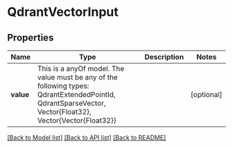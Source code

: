 # QdrantVectorInput



## Properties
Name | Type | Description | Notes
------------ | ------------- | ------------- | -------------
**value** | This is a anyOf model. The value must be any of the following types: QdrantExtendedPointId, QdrantSparseVector, Vector{Float32}, Vector{Vector{Float32}} |  | [optional] 





[[Back to Model list]](../README.md#models) [[Back to API list]](../README.md#api-endpoints) [[Back to README]](../README.md)


